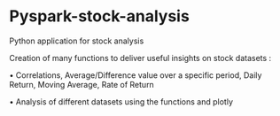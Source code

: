 # Pyspark-stock-analysis

Python application for stock analysis

Creation of many functions to deliver useful insights on stock datasets :

• Correlations, Average/Difference value over a specific period, Daily Return, Moving Average, Rate
of Return

• Analysis of different datasets using the functions and plotly
